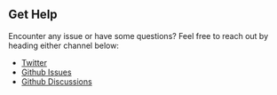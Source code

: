 ## Get Help

Encounter any issue or have some questions?
Feel free to reach out by heading either channel below:
- [Twitter](https://x.com/itistimlee)
- [Github Issues](https://github.com/its-tim-lee/uitimate/issues)
- [Github Discussions](https://github.com/its-tim-lee/uitimate/discussions)
